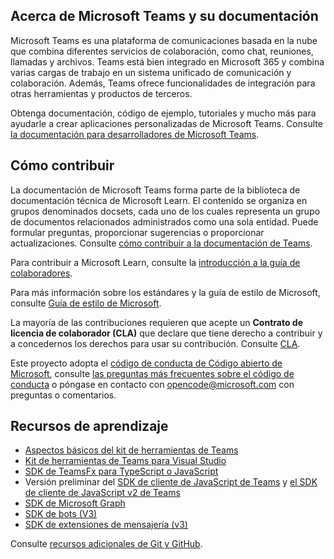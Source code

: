 ## <a name="about-microsoft-teams-and-its-documentation"></a>Acerca de Microsoft Teams y su documentación

Microsoft Teams es una plataforma de comunicaciones basada en la nube que combina diferentes servicios de colaboración, como chat, reuniones, llamadas y archivos. Teams está bien integrado en Microsoft 365 y combina varias cargas de trabajo en un sistema unificado de comunicación y colaboración. Además, Teams ofrece funcionalidades de integración para otras herramientas y productos de terceros.

Obtenga documentación, código de ejemplo, tutoriales y mucho más para ayudarle a crear aplicaciones personalizadas de Microsoft Teams. Consulte [la documentación para desarrolladores de Microsoft Teams](https://learn.microsoft.com/microsoftteams/platform/mstdd-landing/).

## <a name="how-to-contribute"></a>Cómo contribuir

La documentación de Microsoft Teams forma parte de la biblioteca de documentación técnica de Microsoft Learn. El contenido se organiza en grupos denominados docsets, cada uno de los cuales representa un grupo de documentos relacionados administrados como una sola entidad. Puede formular preguntas, proporcionar sugerencias o proporcionar actualizaciones. Consulte [cómo contribuir a la documentación de Teams](https://learn.microsoft.com/microsoftteams/platform/resources/teams-contributor-reference/).

Para contribuir a Microsoft Learn, consulte la [introducción a la guía de colaboradores](https://learn.microsoft.com/contribute/).

Para más información sobre los estándares y la guía de estilo de Microsoft, consulte [Guía de estilo de Microsoft](https://learn.microsoft.com/style-guide/welcome/).

La mayoría de las contribuciones requieren que acepte un **Contrato de licencia de colaborador (CLA)** que declare que tiene derecho a contribuir y a concedernos los derechos para usar su contribución. Consulte [CLA](https://cla.microsoft.com/).

Este proyecto adopta el [código de conducta de Código abierto de Microsoft](https://opensource.microsoft.com/codeofconduct/), consulte [las preguntas más frecuentes sobre el código de conducta](https://opensource.microsoft.com/codeofconduct/faq/) o póngase en contacto con [opencode@microsoft.com](mailto:opencode@microsoft.com) con preguntas o comentarios.

## <a name="learning-resources"></a>Recursos de aprendizaje

* [Aspectos básicos del kit de herramientas de Teams](https://learn.microsoft.com/microsoftteams/platform/toolkit/teams-toolkit-fundamentals/)
* [Kit de herramientas de Teams para Visual Studio](https://learn.microsoft.com/microsoftteams/platform/toolkit/visual-studio-overview/)
* [SDK de TeamsFx para TypeScript o JavaScript](https://learn.microsoft.com/microsoftteams/platform/toolkit/teamsfx-sdk/)
* Versión preliminar del [SDK de cliente de JavaScript de Teams](https://learn.microsoft.com/microsoftteams/platform/tabs/how-to/using-teams-client-sdk/) y [el SDK de cliente de JavaScript v2 de Teams](https://learn.microsoft.com/microsoftteams/platform/m365-apps/using-teams-client-sdk-preview?tabs=manifest-teams-toolkit%2Cjavascript/)
* [SDK de Microsoft Graph](https://learn.microsoft.com/graph/sdks/sdks-overview/)
* [SDK de bots (V3)](https://learn.microsoft.com/microsoftteams/platform/resources/bot-v3/bots-overview/)
* [SDK de extensiones de mensajería (v3)](https://learn.microsoft.com/microsoftteams/platform/resources/messaging-extension-v3/messaging-extensions-overview/)

Consulte [recursos adicionales de Git y GitHub](https://learn.microsoft.com/contribute/additional-resources).
